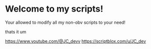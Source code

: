 # Welcome to my scripts!

Your allowed to modify all my non-obv scripts to your need!

thats it um

https://www.youtube.com/@JC_devv
https://scriptblox.com/u/JC_dev
